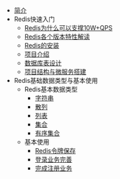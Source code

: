 * [简介](/)
* Redis快速入门
    * [Redis为什么可以支撑10W+QPS](redis-introduction/why.md)
    * [Redis各个版本特性解读](redis-introduction/versions.md)
    * [Redis的安装](redis-introduction/install.md)
    * [项目介绍](redis-introduction/linked_list/)
    * [数据库表设计](redis-introduction/heap/)
    * [项目结构与微服务搭建](redis-introduction/stack/)
* Redis基础数据类型与基本使用
    * Redis基本数据类型
        * [字符串](algorithm/sort/heap/)
        * [散列](algorithm/sort/quick/)
        * [列表](algorithm/sort/bubble/)
        * [集合](algorithm/sort/other/)
        * [有序集合](algorithm/sort/other/)
    * 基本使用
        * [Redis令牌保存](algorithm/research/dfs/)
        * [登录业务完善](algorithm/research/bfs/)
        * [完成注册业务](algorithm/research/binary-search/)
